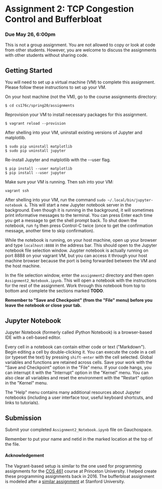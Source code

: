 # Assignment 2: TCP Congestion Control and Bufferbloat

### Due May 26, 6:00pm

This is not a group assignment. You are not allowed to copy or look at code
from other students. However, you are welcome to discuss the assignments with
other students without sharing code.

## Getting Started

You will need to set up a virtual machine (VM) to complete this assignment. Please follow these instructions to set up your VM.


On your host machine (not the VM), go to the course assignments directory:

```
$ cd cs176c/spring20/assignments
```

Reprovision your VM to install necessary packages for this assignment.

```
$ vagrant reload --provision
```

After shelling into your VM, uninstall existing versions of Jupyter and
matplotlib.

```
$ sudo pip uninstall matplotlib
$ sudo pip uninstall jupyter
```

Re-install Jupyter and matplotlib with the --user flag.

```
$ pip install --user matplotlib
$ pip install --user jupyter
```

Make sure your VM is running. Then ssh into your VM:

```
vagrant ssh
```

After shelling into your VM, run the command `sudo ~/.local/bin/jupyter-notebook &`. This will start a new Jupyter notebook server in the background. Even though it is
running in the background, it will sometimes print informative messages to the
terminal. You can press Enter each time you get a message to get the shell
prompt back. To shut down the notebook, run `fg` then press Control-C twice
(once to get the confirmation message, another time to skip confirmation).

While the notebook is running, on your host machine, open up your browser and
type `localhost:8888` in the address bar. This should open to the Jupyter
notebook file selection window.  Juypter notebook is actually running on port
8888 on your vagrant VM, but you can access it through your host machine
browser because the port is being forwarded between the VM and the host
machine.  

In the file selection window, enter the `assignment2` directory and then open
`Assignment2_Notebook.ipynb`. This will open a notebook with the instructions
for the rest of the assignment.  Work through this notebook from top to bottom
and complete the sections marked **TODO**.

**Remember to "Save and Checkpoint" (from the "File" menu) before you leave the
notebook or close your tab.**  

## Jupyter Notebook

Jupyter Notebook (formerly called iPython Notebook) is a browser-based IDE with
a cell-based editor.

Every cell in a notebook can contain either code or text ("Markdown"). Begin
editing a cell by double-clicking it. You can execute the code in a cell (or
typeset the text) by pressing `shift-enter` with the cell selected.  Global
variables and functions are retained across cells. Save your work with the
"Save and Checkpoint" option in the "File" menu. If your code hangs, you can
interrupt it with the "Interrupt" option in the "Kernel" menu.  You can also
clear all variables and reset the environment with the "Restart" option in the
"Kernel" menu.

The "Help" menu contains many additional resources about Jupyter notebooks
(including a user interface tour, useful keyboard shortcuts, and links to
tutorials).

## Submission

Submit your completed `Assignment2_Notebook.ipynb` file on Gauchospace.

Remember to put your name and netid in the marked location at the top of the file.


#### Acknowledgement
The Vagrant-based setup is similar to the one used for programming assignments for the [COS 461](https://www.cs.princeton.edu/courses/archive/spring16/cos461/) course at Princeton University. I helped create these programming assignments back in 2016.  The bufferbloat assignment is modeled after a [similar assignment](http://web.stanford.edu/class/cs244/pa1.html) at Stanford University.
